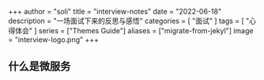 +++
author = "soli"
title = "interview-notes"
date = "2022-06-18"
description = "一场面试下来的反思与感悟"
categories = [
"面试"
]
tags = [
"心得体会"
]
series = ["Themes Guide"]
aliases = ["migrate-from-jekyl"]
image = "interview-logo.png"
+++
<!--more-->
## 什么是微服务
